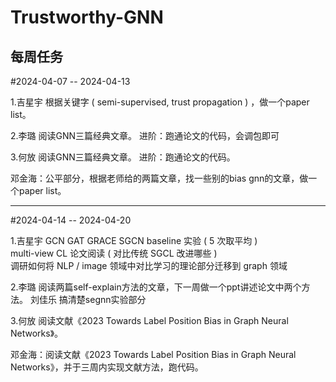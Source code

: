 # Trustworthy-GNN
每周任务
----------------------------------
#2024-04-07 -- 2024-04-13

1.吉星宇
  根据关键字 ( semi-supervised, trust propagation ) ，做一个paper list。
  
2.李璐
  阅读GNN三篇经典文章。
  进阶：跑通论文的代码，会调包即可
  
3.何放
  阅读GNN三篇经典文章。
  进阶：跑通论文的代码。
  
  邓金海：公平部分，根据老师给的两篇文章，找一些别的bias gnn的文章，做一个paper list。

----------------------------------
#2024-04-14 -- 2024-04-20

1.吉星宇
  GCN GAT GRACE SGCN baseline 实验 ( 5 次取平均 )  
  multi-view CL 论文阅读 ( 对比传统 SGCL 改进哪些 )  
  调研如何将 NLP / image 领域中对比学习的理论部分迁移到 graph 领域

2.李璐
  阅读两篇self-explain方法的文章，下一周做一个ppt讲述论文中两个方法。
  刘佳乐
  搞清楚segnn实验部分

3.何放
  阅读文献《2023 Towards Label Position Bias in Graph Neural Networks》。
  
  邓金海：阅读文献《2023 Towards Label Position Bias in Graph Neural Networks》，并于三周内实现文献方法，跑代码。
